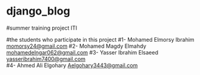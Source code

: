 # django_blog
#summer training project ITI

#the students who participate in this project
#1- Mohamed Elmorsy Ibrahim      momorsy24@gmail.com
#2- Mohamed Magdy Elmahdy mohamedelngar062@gmail.com
#3- Yasser Ibrahim Elsaeed yasseribrahim7400@gmail.com     
#4- Ahmed Ali Elgohary    Aelgohary3443@gmail.com




